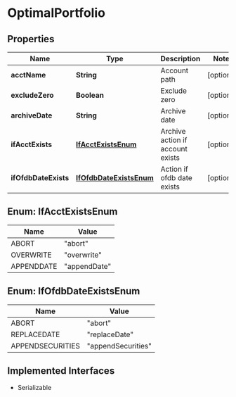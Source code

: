 

# OptimalPortfolio

## Properties

Name | Type | Description | Notes
------------ | ------------- | ------------- | -------------
**acctName** | **String** | Account path |  [optional]
**excludeZero** | **Boolean** | Exclude zero |  [optional]
**archiveDate** | **String** | Archive date |  [optional]
**ifAcctExists** | [**IfAcctExistsEnum**](#IfAcctExistsEnum) | Archive action if account exists |  [optional]
**ifOfdbDateExists** | [**IfOfdbDateExistsEnum**](#IfOfdbDateExistsEnum) | Action if ofdb date exists |  [optional]



## Enum: IfAcctExistsEnum

Name | Value
---- | -----
ABORT | &quot;abort&quot;
OVERWRITE | &quot;overwrite&quot;
APPENDDATE | &quot;appendDate&quot;



## Enum: IfOfdbDateExistsEnum

Name | Value
---- | -----
ABORT | &quot;abort&quot;
REPLACEDATE | &quot;replaceDate&quot;
APPENDSECURITIES | &quot;appendSecurities&quot;


## Implemented Interfaces

* Serializable


